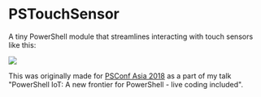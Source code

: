 # PSTouchSensor



A tiny PowerShell module that streamlines interacting with touch sensors like this:

![](https://i.pinimg.com/736x/df/02/f3/df02f33564dfe9aa990698bbe86e4aed--arduino-jog.jpg)

This was originally made for [PSConf Asia 2018](http://psconf.asia/) as a part of my talk "PowerShell IoT: A new frontier for PowerShell - live coding included".
